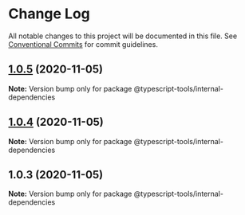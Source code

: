 # Change Log

All notable changes to this project will be documented in this file.
See [Conventional Commits](https://conventionalcommits.org) for commit guidelines.

## [1.0.5](https://github.com/typescript-tools/typescript-tools/compare/@typescript-tools/internal-dependencies@1.0.4...@typescript-tools/internal-dependencies@1.0.5) (2020-11-05)

**Note:** Version bump only for package @typescript-tools/internal-dependencies





## [1.0.4](https://github.com/typescript-tools/typescript-tools/compare/@typescript-tools/internal-dependencies@1.0.3...@typescript-tools/internal-dependencies@1.0.4) (2020-11-05)

**Note:** Version bump only for package @typescript-tools/internal-dependencies





## 1.0.3 (2020-11-05)

**Note:** Version bump only for package @typescript-tools/internal-dependencies
